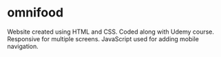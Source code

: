 # omnifood

Website created using HTML and CSS. Coded along with Udemy course.
Responsive for multiple screens. JavaScript used for adding mobile navigation.
